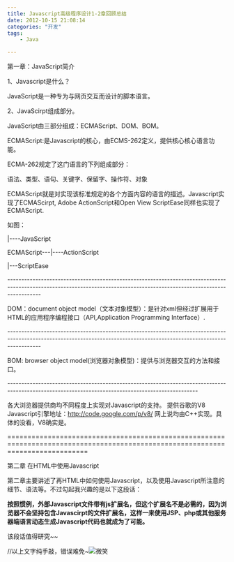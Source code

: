 ```yaml
---
title: Javascript高级程序设计1-2章回顾总结
date: 2012-10-15 21:08:14
categories: "开发"
tags:
	- Java

---
```


第一章：JavaScript简介

1、Javascript是什么？

JavaScript是一种专为与网页交互而设计的脚本语言。

2、JavaScirpt组成部分。

JavaScript由三部分组成：ECMAScript、DOM、BOM。

ECMAScript:是Javascript的核心，由ECMS-262定义，提供核心核心语言功能。

ECMA-262规定了这门语言的下列组成部分：

语法、类型、语句、关键字、保留字、操作符、对象

ECMAScript就是对实现该标准规定的各个方面内容的语言的描述。Javascript实现了ECMAScirpt, Adobe ActionScript和Open View ScriptEase同样也实现了ECMAScript.

如图：

|----JavaScript

ECMAScript---|----ActionScript

|---ScriptEase

\------------------------------------------------------------------------------------------------------------------------------------------------------------------------

DOM：document object model（文本对象模型）：是针对xml但经过扩展用于HTML的应用程序编程接口（API,Application Programming Interface）.


\------------------------------------------------------------------------------------------------------------------------------------------------------------------------

BOM: browser object model(浏览器对象模型)：提供与浏览器交互的方法和接口。


\--------------------------------------------------------------------------------------------------------------------------------------------------

各大浏览器提供商均不同程度上实现对Javascript的支持。 提供谷歌的V8 Javascript引擎地址：http://code.google.com/p/v8/ 网上说均由C++实现。具体的没看，V8确实是。

================================================================================================================================

第二章 在HTML中使用Javascript

第二章主要讲述了再HTML中如何使用Javascript，以及使用Javascript所注意的细节、语法等。不过勾起我兴趣的是以下这段话：

**按照惯例，外部Javascript文件带有js扩展名，但这个扩展名不是必需的，因为浏览器不会坚持包含Javascirpt的文件扩展名，这样一来使用JSP、php或其他服务器端语言动态生成Javascript代码也就成为了可能。**

该段话值得研究~~

//以上文字纯手敲，错误难免~![微笑][QJVY-NZEN-YNZ2.gif]




[QJVY-NZEN-YNZ2.gif]: /pro/os/crawler/QJVY-NZEN-YNZ2.gif